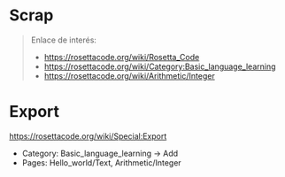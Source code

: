 
# Scrap

> Enlace de interés:
> * https://rosettacode.org/wiki/Rosetta_Code
> * https://rosettacode.org/wiki/Category:Basic_language_learning
> * https://rosettacode.org/wiki/Arithmetic/Integer


# Export

https://rosettacode.org/wiki/Special:Export

* Category: Basic_language_learning -> Add
* Pages: Hello_world/Text, Arithmetic/Integer
